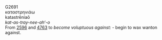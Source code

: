 <body>
  <p>G2691<br>  καταστρηνιάω  <br> katastrēniaō  <br><i>kat-as-tray-nee-ah‘-o </i><br>From <a href="g2596.htm">2596</a> and <a href="g4763.htm">4763</a>  to <i>become</i> <i>voluptuous</i> <i>against:</i> - begin to wax wanton against.<br></p>
 </body>